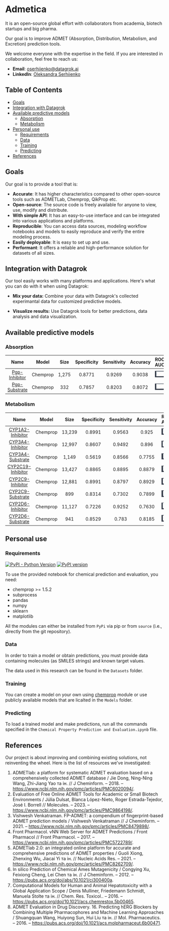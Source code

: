 # Admetica

It is an open-source global effort with collaborators from academia, biotech startups and big pharma.

Our goal is to improve ADMET (Absorption, Distribution, Metabolism, and Excretion) prediction tools.

We welcome everyone with the expertise in the field. If you are interested in collaboration, feel free to reach us:

- **Email**: [oserhiienko@datagrok.ai](mailto:oserhiienko@datagrok.ai)
- **LinkedIn**: [Oleksandra Serhiienko](https://www.linkedin.com/in/oleksandra-serhiienko-674ab6239)

## Table of Contents

- [Goals](#goals)
- [Integration with Datagrok](#integration-with-datagrok)
- [Available predictive models](#available-predictive-models)
  - [Absorption](#absorption)
  - [Metabolism](#metabolism)
- [Personal use](#personal-use)
  - [Requirements](#requirements)
  - [Data](#data)
  - [Training](#training)
  - [Predicting](#predicting)
- [References](#references)

## Goals

Our goal is to provide a tool that is:

- **Accurate**: It has higher characteristics compared to other open-source tools such as ADMETLab, Chemprop, QikProp etc.
- **Open-source**: The source code is freely available for anyone to view, use, modify and distribute.
- **With simple API**: It has an easy-to-use interface and can be integrated into various applications and platforms.
- **Reproducible**: You can access data sources, modeling workflow notebooks and models to easily reproduce and verify the entire modeling process.
- **Easily deployable**: It is easy to set up and use.
- **Performant**: It offers a reliable and high-performance solution for datasets of all sizes.

## Integration with Datagrok

Our tool easily works with many platforms and applications. Here's what you can do with it when using Datagrok:

- **Mix your data:** Combine your data with Datagrok's collected experimantal data for customized predictive models.

- **Visualize results:** Use Datagrok tools for better predictions, data analysis and data visualization.

## Available predictive models

### Absorption

Name | Model | Size | Specificity | Sensitivity | Accuracy | ROC AUC |
| :---: | :---: | :---: | :---: | :---: | :---: | :---: |
| [Pgp-Inhibitor](./Descriptions/Absorption.md#pgp-inhibitor) | Chemprop | 1,275 | 0.8771 | 0.9269 |  0.9038 | ![pgp_inhibitor_roc](./Roc_Auc/Pgp-Inhibitor.PNG) |
| [Pgp-Substrate](./Descriptions/Absorption.md#pgp-substrate) | Chemprop | 332 | 0.7857 | 0.8203 |  0.8072 | ![pgp_substrate_roc](./Roc_Auc/Pgp-Substrate.PNG) |

### Metabolism

Name | Model | Size | Specificity | Sensitivity | Accuracy | ROC AUC
| :---: | :---: | :---: | :---: | :---: | :---: | :---: |
| [CYP1A2-Inhibitor](./Descriptions/Metabolism.md#cyp1a2-inhibitor) | Chemprop | 13,239 | 0.8991 | 0.9563 |  0.925 | ![cyp1a2_inhibitor_roc](./Roc_Auc/CYP1A2-Inhibitor.PNG) |
| [CYP3A4-Inhibitor](./Descriptions/Metabolism.md#cyp3a4-inhibitor) | Chemprop | 12,997 | 0.8607 | 0.9492 |  0.896 | ![cyp3a4_inhibitor_roc](./Roc_Auc/CYP3A4-Inhibitor.PNG) |
| [CYP3A4-Substrate](./Descriptions/Metabolism.md#cyp3a4-substrate) | Chemprop | 1,149 | 0.5619 | 0.8566 |  0.7755 | ![cyp3a4_substrate_roc](./Roc_Auc/CYP3A4-Substrate.PNG) |
| [CYP2C19-Inhibitor](./Descriptions/Metabolism.md#cyp2c19-inhibitor) | Chemprop | 13,427 | 0.8865 | 0.8895 |  0.8879 | ![cyp2c19_inhibitor_roc](./Roc_Auc/CYP2C19-Inhibitor.PNG) |
| [CYP2C9-Inhibitor](./Descriptions/Metabolism.md#cyp2c9-inhibitor) | Chemprop | 12,881 | 0.8991 | 0.8797 |  0.8929 | ![cyp2c9_inhibitor_roc](./Roc_Auc/CYP2C9-Inhibitor.PNG) |
| [CYP2C9-Substrate](./Descriptions/Metabolism.md#cyp2c9-substrate) | Chemprop | 899 | 0.8314 | 0.7302 |  0.7899 | ![cyp2c9_substrate_roc](./Roc_Auc/CYP2C9-Substrate.PNG) |
| [CYP2D6-Inhibitor](./Descriptions/Metabolism.md#cyp2d6-inhibitor) | Chemprop | 11,127 | 0.7226 | 0.9252 |  0.7630 | ![cyp2d6_inhibitor_roc](./Roc_Auc/CYP2D6-Inhibitor.PNG) |
| [CYP2D6-Substrate](./Descriptions/Metabolism.md#cyp2d6-substrate) | Chemprop | 941 | 0.8529 | 0.783 |  0.8185 | ![cyp2d6_substrate_roc](./Roc_Auc/CYP2D6-Substrate.PNG) |

## Personal use

### Requirements

[![PyPI - Python Version](https://img.shields.io/pypi/pyversions/chemprop)](https://badge.fury.io/py/chemprop)
[![PyPI version](https://badge.fury.io/py/chemprop.svg)](https://badge.fury.io/py/chemprop)

To use the provided notebook for chemical prediction and evaluation, you need:

- chemprop >= 1.5.2
- subprocess
- pandas
- numpy
- sklearn
- matplotlib

All the modules can either be installed from `PyPi` via pip or from `source` (i.e., directly from the git repository).

### Data

In order to train a model or obtain predictions, you must provide data containing molecules (as SMILES strings) and known target values.

The data used in this research can be found in the `Datasets` folder.

### Training

You can create a model on your own using [chemprop](https://github.com/chemprop/chemprop/blob/master/README.md#training) module or use publicly available models that are licalted in the `Models` folder.

### Predicting

To load a trained model and make predictions, run all the commands specified in the `Chemical Property Prediction and Evaluation.ipynb` file.

## References

Our project is about improving and combining existing solutions, not reinventing the wheel. Here is the list of resources we've investigated:

1. ADMETlab: a platform for systematic ADMET evaluation based on a comprehensively collected ADMET database / Jie Dong, Ning-Ning Wang, Zhi-Jiang Yao та ін. // J Cheminform. – 2018. – <https://www.ncbi.nlm.nih.gov/pmc/articles/PMC6020094/>.
2. Evaluation of Free Online ADMET Tools for Academic or Small Biotech Environments / Júlia Dulsat, Blanca López-Nieto, Roger Estrada-Tejedor, José I. Borrell // Molecules. – 2023. – <https://www.ncbi.nlm.nih.gov/pmc/articles/PMC9864198/>.
3. Vishwesh Venkatraman. FP-ADMET: a compendium of fingerprint-based ADMET prediction models / Vishwesh Venkatraman // J Cheminform. – 2021. – <https://www.ncbi.nlm.nih.gov/pmc/articles/PMC8479898/>.
4. Front Pharmacol. vNN Web Server for ADMET Predictions / Front Pharmacol // Front Pharmacol. – 2017. – <https://www.ncbi.nlm.nih.gov/pmc/articles/PMC5722789/>.
5. ADMETlab 2.0: an integrated online platform for accurate and comprehensive predictions of ADMET properties / Guoli Xiong, Zhenxing Wu, Jiacai Yi та ін. // Nucleic Acids Res. – 2021. – <https://www.ncbi.nlm.nih.gov/pmc/articles/PMC8262709/>.
6. In silico Prediction of Chemical Ames Mutagenicity / Congying Xu, Feixiong Cheng, Lei Chen та ін. // J Cheminform. – 2012. – <https://pubs.acs.org/doi/abs/10.1021/ci300400a>.
7. Computational Models for Human and Animal Hepatotoxicity with a Global Application Scope / Denis Mulliner, Friedemann Schmidt, Manuela Stolte та ін. // Chem. Res. Toxicol.. – 2016. – <https://pubs.acs.org/doi/10.1021/acs.chemrestox.5b00465>.
8. ADMET Evaluation in Drug Discovery. 16. Predicting hERG Blockers by Combining Multiple Pharmacophores and Machine Learning Approaches / Shuangquan Wang, Huiyong Sun, Hui Liu та ін. // Mol. Pharmaceutics. – 2016. – <https://pubs.acs.org/doi/10.1021/acs.molpharmaceut.6b00471>.
